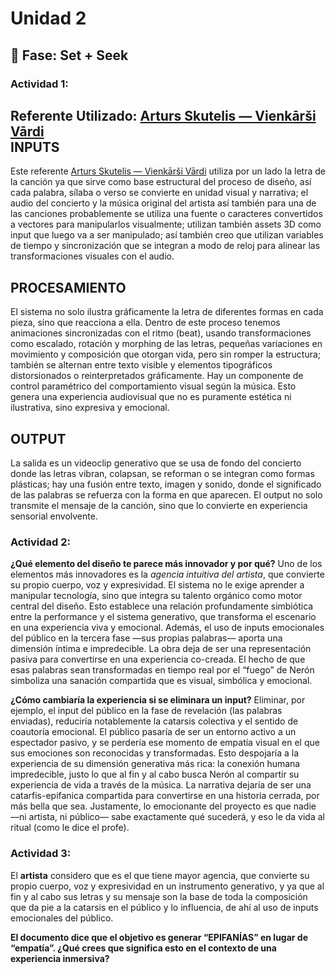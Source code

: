 # Unidad 2

## 🔎 Fase: Set + Seek

### Actividad 1:
Referente Utilizado: [Arturs Skutelis — Vienkārši Vārdi](https://kristapskazaks.com/arturs-skutelis-vienkarsi-vardi)  
INPUTS
---
Este referente [Arturs Skutelis — Vienkārši Vārdi](https://kristapskazaks.com/arturs-skutelis-vienkarsi-vardi) utiliza por un lado la letra de la canción ya que sirve como base estructural del proceso de diseño, así cada palabra, sílaba o verso se convierte en unidad visual y narrativa; el audio del concierto y la música original del artista así también para una de las canciones probablemente se utiliza una fuente o caracteres convertidos a vectores para manipularlos visualmente; utilizan también assets 3D como input que luego va a ser manipulado; así también creo que utilizan variables de tiempo y sincronización que se integran a modo de reloj para alinear las transformaciones visuales con el audio.

PROCESAMIENTO
---
El sistema no solo ilustra gráficamente la letra de diferentes formas en cada pieza, sino que reacciona a ella. Dentro de este proceso tenemos animaciones sincronizadas con el ritmo (beat), usando transformaciones como escalado, rotación y morphing de las letras, pequeñas variaciones en movimiento y composición que otorgan vida, pero sin romper la estructura; también se alternan entre texto visible y elementos tipográficos distorsionados o reinterpretados gráficamente. Hay un componente de control paramétrico del comportamiento visual según la música.
Esto genera una experiencia audiovisual que no es puramente estética ni ilustrativa, sino expresiva y emocional.

OUTPUT
---
La salida es un videoclip generativo que se usa de fondo del concierto donde las letras vibran, colapsan, se reforman o se integran como formas plásticas; hay una fusión entre texto, imagen y sonido, donde el significado de las palabras se refuerza con la forma en que aparecen.
El output no solo transmite el mensaje de la canción, sino que lo convierte en experiencia sensorial envolvente.

### Actividad 2:
**¿Qué elemento del diseño te parece más innovador y por qué?**
Uno de los elementos más innovadores es la _agencia intuitiva del artista_, que convierte su propio cuerpo, voz y expresividad. El sistema no le exige aprender a manipular tecnología, sino que integra su talento orgánico como motor central del diseño. Esto establece una relación profundamente simbiótica entre la performance y el sistema generativo, que transforma el escenario en una experiencia viva y emocional. Además, el uso de inputs emocionales del público en la tercera fase —sus propias palabras— aporta una dimensión íntima e impredecible. La obra deja de ser una representación pasiva para convertirse en una experiencia co-creada. El hecho de que esas palabras sean transformadas en tiempo real por el “fuego” de Nerón simboliza una sanación compartida que es visual, simbólica y emocional.

**¿Cómo cambiaría la experiencia si se eliminara un input?**
Eliminar, por ejemplo, el input del público en la fase de revelación (las palabras enviadas), reduciría notablemente la catarsis colectiva y el sentido de coautoría emocional. El público pasaría de ser un entorno activo a un espectador pasivo, y se perdería ese momento de empatía visual en el que sus emociones son reconocidas y transformadas.
Esto despojaría a la experiencia de su dimensión generativa más rica: la conexión humana impredecible, justo lo que al fin y al cabo busca Nerón al compartir su experiencia de vida a través de la música. La narrativa dejaría de ser una catarfis-epifanica compartida para convertirse en una historia cerrada, por más bella que sea. Justamente, lo emocionante del proyecto es que nadie —ni artista, ni público— sabe exactamente qué sucederá, y eso le da vida al ritual (como le dice el profe).

### Actividad 3:
El **artista** considero que es el que tiene mayor agencia, que convierte su propio cuerpo, voz y expresividad en un instrumento generativo, y ya que al fin y al cabo sus letras y su mensaje son la base de toda la composición que da pie a la catarsis en el público y lo influencia, de ahí al uso de inputs emocionales del público.  

**El documento dice que el objetivo es generar “EPIFANÍAS” en lugar de “empatía”. ¿Qué crees que significa esto en el contexto de una experiencia inmersiva?**

